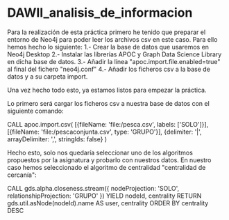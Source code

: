 # DAWII_analisis_de_informacion
Para la realización de esta práctica primero he tenido que preparar el entorno de Neo4j para poder leer los archivos csv en este caso. Para ello hemos hecho lo siguiente:
1.- Crear la base de datos que usaremos en Neo4j Desktop
2.- Instalar las librerías APOC y Graph Data Science Library en dicha base de datos.
3.- Añadir la línea "apoc.import.file.enabled=true" al final del fichero "neo4j.conf"
4.- Añadir los ficheros csv a la base de datos y a su carpeta import.

Una vez hecho todo esto, ya estamos listos para empezar la práctica.

Lo primero será cargar los ficheros csv a nuestra base de datos con el siguiente comando:

CALL apoc.import.csv(
  [{fileName: 'file:/pesca.csv', labels: ['SOLO']}],
  [{fileName: 'file:/pescaconjunta.csv', type: 'GRUPO'}],
  {delimiter: '|', arrayDelimiter: ',', stringIds: false}
)

Hecho esto, solo nos quedaría seleccionar uno de los algoritmos propuestos por la asignatura y probarlo con nuestros datos. En nuestro caso hemos seleccionado el algoritmo de centralidad "centralidad de cercanía":

CALL gds.alpha.closeness.stream({
  nodeProjection: 'SOLO',
  relationshipProjection: 'GRUPO'
})
YIELD nodeId, centrality
RETURN gds.util.asNode(nodeId).name AS user, centrality
ORDER BY centrality DESC
